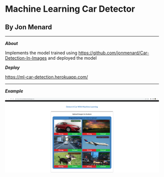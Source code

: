 # Machine Learning Car Detector
## By Jon Menard

---

***About***

Implements the model trained using https://github.com/jonmenard/Car-Detection-In-Images and deployed the model

***Deploy***

https://ml-car-detection.herokuapp.com/

---

***Example***

![Example](https://github.com/jonmenard/mlCarDetector/blob/main/demo.png?raw=true)


